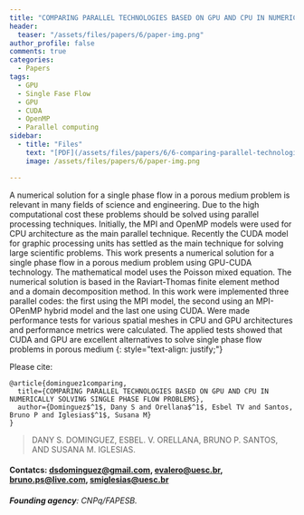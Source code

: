 ```yaml
---
title: "COMPARING PARALLEL TECHNOLOGIES BASED ON GPU AND CPU IN NUMERICALLY SOLVING SINGLE PHASE FLOW PROBLEMS"
header:
  teaser: "/assets/files/papers/6/paper-img.png"
author_profile: false
comments: true
categories:
  - Papers
tags:
  - GPU
  - Single Fase Flow
  - GPU
  - CUDA
  - OpenMP
  - Parallel computing
sidebar:
  - title: "Files"
    text: "[PDF](/assets/files/papers/6/6-comparing-parallel-technologies-based-on-gpu-and-cpu-in-numerically.pdf){: .btn .btn--success}{: target=\"_blank\"}"
    image: /assets/files/papers/6/paper-img.png

---
```


A numerical solution for a single phase flow in a porous medium problem is relevant in many fields of science and engineering. Due to the high computational cost these problems should be solved using parallel processing techniques. Initially, the MPI and OpenMP models were used for CPU architecture as the main parallel technique. Recently the CUDA model for graphic processing units has settled as the main technique for solving large scientific problems. This work presents a numerical solution for a single phase flow in a porous medium problem using GPU-CUDA technology. The mathematical model uses the Poisson mixed equation. The numerical solution is based in the Raviart-Thomas finite element method and a domain decomposition method. In this work were implemented three parallel codes: the first using the MPI model, the second using an MPI-OPenMP hybrid model and the last one using CUDA. Were made performance tests for various spatial meshes in CPU and GPU architectures and performance metrics were calculated. The applied tests showed that CUDA and GPU are excellent alternatives to solve single phase flow problems in porous medium
{: style="text-align: justify;"}

Please cite:
```TeX
@article{dominguez1comparing,
  title={COMPARING PARALLEL TECHNOLOGIES BASED ON GPU AND CPU IN NUMERICALLY SOLVING SINGLE PHASE FLOW PROBLEMS},
  author={Dominguez$^1$, Dany S and Orellana$^1$, Esbel TV and Santos, Bruno P and Iglesias$^1$, Susana M}
}
```

> DANY S. DOMINGUEZ, ESBEL. V. ORELLANA, BRUNO P. SANTOS, AND SUSANA M. IGLESIAS.
#### Contatcs: dsdominguez@gmail.com, evalero@uesc.br, bruno.ps@live.com, smiglesias@uesc.br
###### **Founding agency**: CNPq/FAPESB.
